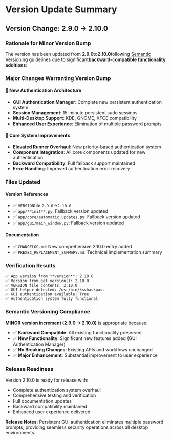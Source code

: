 # Version Update Summary

## Version Change: 2.9.0 → 2.10.0

### Rationale for Minor Version Bump

The version has been updated from **2.9.0**to**2.10.0**following [Semantic Versioning](HTTPS://semver.org/) guidelines due to significant**backward-compatible functionality additions**:

### Major Changes Warranting Version Bump

#### 🔐 **New Authentication Architecture**

- **GUI Authentication Manager**: Complete new persistent authentication system
- **Session Management**: 15-minute persistent sudo sessions
- **Multi-Desktop Support**: KDE, GNOME, XFCE compatibility
- **Enhanced User Experience**: Elimination of multiple password prompts

#### 🚀 **Core System Improvements**

- **Elevated Runner Overhaul**: New priority-based authentication system
- **Component Integration**: All core components updated for new authentication
- **Backward Compatibility**: Full fallback support maintained
- **Error Handling**: Improved authentication error recovery

### Files Updated

#### Version References

- ✅ `VERSION`file:`2.9.0`→`2.10.0`
- ✅ `app/**init**.py`: Fallback version updated
- ✅ `app/core/automatic_updates.py`: Fallback version updated
- ✅ `app/gui/main_window.py`: Fallback version updated

#### Documentation

- ✅ `CHANGELOG.md`: New comprehensive 2.10.0 entry added
- ✅ `PKEXEC_REPLACEMENT_SUMMARY.md`: Technical implementation summary

### Verification Results

```text
✅ App version from **version**: 2.10.0
✅ Version from get_version(): 2.10.0
✅ VERSION file contents: 2.10.0
✅ GUI helper detected: /usr/bin/ksshaskpass
✅ GUI authentication available: True
✅ Authentication system fully functional
```

### Semantic Versioning Compliance

**MINOR version increment (2.9.0 → 2.10.0)** is appropriate because:

- ✅ **Backward Compatible**: All existing functionality preserved
- ✅ **New Functionality**: Significant new features added (GUI Authentication Manager)
- ✅ **No Breaking Changes**: Existing APIs and workflows unchanged
- ✅ **Major Enhancement**: Substantial improvement to user experience

### Release Readiness

Version 2.10.0 is ready for release with:

- Complete authentication system overhaul
- Comprehensive testing and verification
- Full documentation updates
- Backward compatibility maintained
- Enhanced user experience delivered

**Release Notes**: Persistent GUI authentication eliminates multiple password prompts, providing seamless security operations across all desktop environments.
